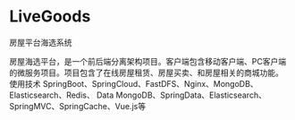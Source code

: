 # LiveGoods
房屋平台海选系统

房屋海选平台，是一个前后端分离架构项目。客户端包含移动客户端、PC客户端的微服务项目。项目包含了在线房屋租赁、房屋买卖、和房屋相关的商城功能。
使用技术
SpringBoot、SpringCloud、FastDFS、Nginx、MongoDB、Elasticsearch、Redis、
Data MongoDB、SpringData、Elasticsearch、SpringMVC、SpringCache、Vue.js等
